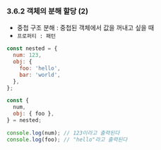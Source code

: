 ### 3.6.2 객체의 분해 할당 (2)

- 중첩 구조 분해 : 중첩된 객체에서 값을 꺼내고 싶을 때
- `프로퍼티 : 패턴`

```js
const nested = {
  num: 123,
  obj: {
    foo: 'hello',
    bar: 'world',
  },
};

const {
  num,
  obj: { foo },
} = nested;

console.log(num); // 123이라고 출력된다
console.log(foo); // "hello"라고 출력된다
```
